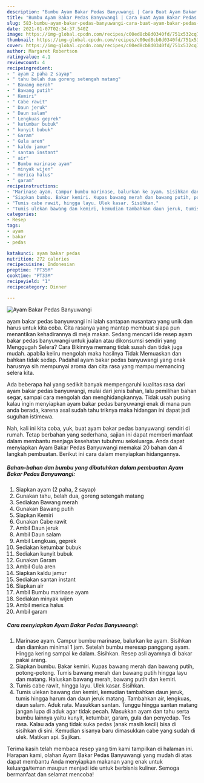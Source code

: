 ```yaml
---
description: "Bumbu Ayam Bakar Pedas Banyuwangi | Cara Buat Ayam Bakar Pedas Banyuwangi Yang Sempurna"
title: "Bumbu Ayam Bakar Pedas Banyuwangi | Cara Buat Ayam Bakar Pedas Banyuwangi Yang Sempurna"
slug: 583-bumbu-ayam-bakar-pedas-banyuwangi-cara-buat-ayam-bakar-pedas-banyuwangi-yang-sempurna
date: 2021-01-07T02:34:37.540Z
image: https://img-global.cpcdn.com/recipes/c00ed8cb8d0340fd/751x532cq70/ayam-bakar-pedas-banyuwangi-foto-resep-utama.jpg
thumbnail: https://img-global.cpcdn.com/recipes/c00ed8cb8d0340fd/751x532cq70/ayam-bakar-pedas-banyuwangi-foto-resep-utama.jpg
cover: https://img-global.cpcdn.com/recipes/c00ed8cb8d0340fd/751x532cq70/ayam-bakar-pedas-banyuwangi-foto-resep-utama.jpg
author: Margaret Robertson
ratingvalue: 4.1
reviewcount: 4
recipeingredient:
- " ayam 2 paha 2 sayap"
- " tahu belah dua goreng setengah matang"
- " Bawang merah"
- " Bawang putih"
- " Kemiri"
- " Cabe rawit"
- " Daun jeruk"
- " Daun salam"
- " Lengkuas geprek"
- " ketumbar bubuk"
- " kunyit bubuk"
- " Garam"
- " Gula aren"
- " kaldu jamur"
- " santan instant"
- " air"
- " Bumbu marinase ayam"
- " minyak wijen"
- " merica halus"
- " garam"
recipeinstructions:
- "Marinase ayam. Campur bumbu marinase, balurkan ke ayam. Sisihkan dan diamkan minimal 1 jam. Setelah bumbu meresap panggang ayam. Hingga kering sampai ke dalam. Sisihkan. Resep asli ayamnya di bakar pakai arang."
- "Siapkan bumbu. Bakar kemiri. Kupas bawang merah dan bawang putih, potong-potong. Tumis bawang merah dan bawang putih hingga layu dan matang. Haluskan bawang merah, bawang putih dan kemiri."
- "Tumis cabe rawit, hingga layu. Ulek kasar. Sisihkan."
- "Tumis ulekan bawang dan kemiri, kemudian tambahkan daun jeruk, tumis hingga harum dan daun jeruk matang. Tambahkan air, lengkuas, daun salam. Aduk rata. Masukkan santan. Tunggu hingga santan matang jangan lupa di aduk agar tidak pecah. Masukkan ayam dan tahu serta bumbu lainnya yaitu kunyit, ketumbar, garam, gula dan penyedap. Tes rasa. Kalau ada yang tidak suka pedas (anak masih kecil) bisa di sisihkan di sini. Kemudian sisanya baru dimasukkan cabe yang sudah di ulek. Matikan api. Sajikan."
categories:
- Resep
tags:
- ayam
- bakar
- pedas

katakunci: ayam bakar pedas 
nutrition: 272 calories
recipecuisine: Indonesian
preptime: "PT35M"
cooktime: "PT33M"
recipeyield: "1"
recipecategory: Dinner

---
```



![Ayam Bakar Pedas Banyuwangi](https://img-global.cpcdn.com/recipes/c00ed8cb8d0340fd/751x532cq70/ayam-bakar-pedas-banyuwangi-foto-resep-utama.jpg)


ayam bakar pedas banyuwangi ini ialah santapan nusantara yang unik dan harus untuk kita coba. Cita rasanya yang mantap membuat siapa pun menantikan kehadirannya di meja makan.
Sedang mencari ide resep ayam bakar pedas banyuwangi untuk jualan atau dikonsumsi sendiri yang Menggugah Selera? Cara Bikinnya memang tidak susah dan tidak juga mudah. apabila keliru mengolah maka hasilnya Tidak Memuaskan dan bahkan tidak sedap. Padahal ayam bakar pedas banyuwangi yang enak harusnya sih mempunyai aroma dan cita rasa yang mampu memancing selera kita.

Ada beberapa hal yang sedikit banyak mempengaruhi kualitas rasa dari ayam bakar pedas banyuwangi, mulai dari jenis bahan, lalu pemilihan bahan segar, sampai cara mengolah dan menghidangkannya. Tidak usah pusing kalau ingin menyiapkan ayam bakar pedas banyuwangi enak di mana pun anda berada, karena asal sudah tahu triknya maka hidangan ini dapat jadi suguhan istimewa.




Nah, kali ini kita coba, yuk, buat ayam bakar pedas banyuwangi sendiri di rumah. Tetap berbahan yang sederhana, sajian ini dapat memberi manfaat dalam membantu menjaga kesehatan tubuhmu sekeluarga. Anda dapat menyiapkan Ayam Bakar Pedas Banyuwangi memakai 20 bahan dan 4 langkah pembuatan. Berikut ini cara dalam menyiapkan hidangannya.

<!--inarticleads1-->

##### Bahan-bahan dan bumbu yang dibutuhkan dalam pembuatan Ayam Bakar Pedas Banyuwangi:

1. Siapkan  ayam (2 paha, 2 sayap)
1. Gunakan  tahu, belah dua, goreng setengah matang
1. Sediakan  Bawang merah
1. Gunakan  Bawang putih
1. Siapkan  Kemiri
1. Gunakan  Cabe rawit
1. Ambil  Daun jeruk
1. Ambil  Daun salam
1. Ambil  Lengkuas, geprek
1. Sediakan  ketumbar bubuk
1. Sediakan  kunyit bubuk
1. Gunakan  Garam
1. Ambil  Gula aren
1. Siapkan  kaldu jamur
1. Sediakan  santan instant
1. Siapkan  air
1. Ambil  Bumbu marinase ayam
1. Sediakan  minyak wijen
1. Ambil  merica halus
1. Ambil  garam




<!--inarticleads2-->

##### Cara menyiapkan Ayam Bakar Pedas Banyuwangi:

1. Marinase ayam. Campur bumbu marinase, balurkan ke ayam. Sisihkan dan diamkan minimal 1 jam. Setelah bumbu meresap panggang ayam. Hingga kering sampai ke dalam. Sisihkan. Resep asli ayamnya di bakar pakai arang.
1. Siapkan bumbu. Bakar kemiri. Kupas bawang merah dan bawang putih, potong-potong. Tumis bawang merah dan bawang putih hingga layu dan matang. Haluskan bawang merah, bawang putih dan kemiri.
1. Tumis cabe rawit, hingga layu. Ulek kasar. Sisihkan.
1. Tumis ulekan bawang dan kemiri, kemudian tambahkan daun jeruk, tumis hingga harum dan daun jeruk matang. Tambahkan air, lengkuas, daun salam. Aduk rata. Masukkan santan. Tunggu hingga santan matang jangan lupa di aduk agar tidak pecah. Masukkan ayam dan tahu serta bumbu lainnya yaitu kunyit, ketumbar, garam, gula dan penyedap. Tes rasa. Kalau ada yang tidak suka pedas (anak masih kecil) bisa di sisihkan di sini. Kemudian sisanya baru dimasukkan cabe yang sudah di ulek. Matikan api. Sajikan.




Terima kasih telah membaca resep yang tim kami tampilkan di halaman ini. Harapan kami, olahan Ayam Bakar Pedas Banyuwangi yang mudah di atas dapat membantu Anda menyiapkan makanan yang enak untuk keluarga/teman maupun menjadi ide untuk berbisnis kuliner. Semoga bermanfaat dan selamat mencoba!
